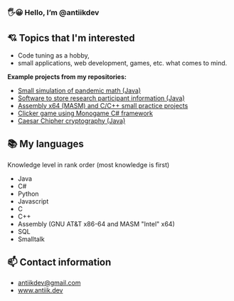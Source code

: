### :raised_hand_with_fingers_splayed::grinning: Hello, I’m @antiikdev

## :cupid: Topics that I'm interested
- Code tuning as a hobby,
- small applications, web development, games, etc. what comes to mind.

**Example projects from my repositories:**
- [Small simulation of pandemic math (Java)](https://github.com/antiikdev/pandemic)
- [Software to store research participant information (Java)](https://github.com/antiikdev/ohj2)
- [Assembly x64 (MASM) and C/C++ small practice projects](https://github.com/antiikdev/Assembly/tree/master)
- [Clicker game using Monogame C# framework](https://github.com/antiikdev/ohj1ht)
- [Caesar Chipher cryptography (Java)](https://github.com/antiikdev/caesar-chipher)

## :books: My languages
Knowledge level in rank order (most knowledge is first)
- Java
- C#
- Python
- Javascript
- C
- C++
- Assembly (GNU AT&T x86-64 and MASM "Intel" x64)
- SQL
- Smalltalk

## :mailbox: Contact information
- antiikdev@gmail.com
- www.antiik.dev
